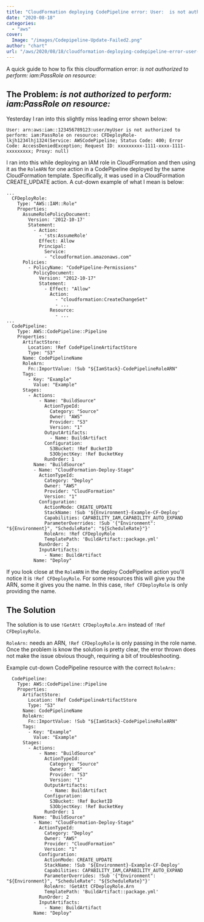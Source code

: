 ```yaml
---
title: "CloudFormation deploying CodePipeline error: User:  is not authorized to perform: iam:PassRole on resource: ..."
date: "2020-08-18"
categories: 
  - "aws"
cover:
  Image: "/images/Codepipeline-Update-Failed2.png"
author: "chart"
url: "/aws/2020/08/18/cloudformation-deploying-codepipeline-error-user-is-not-authorized-to-perform-iampassrole-on-resource/"
---
```


A quick guide to how to fix this cloudformation error: _is not authorized to perform: iam:PassRole on resource:_

## The Problem: _is not authorized to perform: iam:PassRole on resource:_

Yesterday I ran into this slightly miss leading error shown below:

```
User: arn:aws:iam::123456789123:user/myUser is not authorized to perform: iam:PassRole on resource: CFDeployRole-lkjh1234lhj1324(Service: AWSCodePipeline; Status Code: 400; Error Code: AccessDeniedException; Request ID: xxxxxxxxx-1111-xxxx-1111-xxxxxxxxx; Proxy: null)
```

I ran into this while deploying an IAM role in CloudFormation and then using it as the `RoleARN` for one action in a CodePipeline deployed by the same CloudFormation template. Specifically, it was used in a CloudFormation CREATE\_UPDATE action. A cut-down example of what I mean is below:

```
...
  CFDeployRole:
    Type: "AWS::IAM::Role"
    Properties:
      AssumeRolePolicyDocument:
        Version: '2012-10-17'
        Statement:
          - Action:
            - 'sts:AssumeRole'
            Effect: Allow
            Principal:
              Service:
              - "cloudformation.amazonaws.com"
      Policies:
        - PolicyName: "CodePipeline-Permissions"
          PolicyDocument:
            Version: "2012-10-17"
            Statement:
              - Effect: "Allow"
                Action:
                  - "cloudformation:CreateChangeSet"
                  - ...
                Resource:
                  - ...
...
  CodePipeline:
    Type: AWS::CodePipeline::Pipeline
    Properties:
      ArtifactStore:
        Location: !Ref CodePipelineArtifactStore
        Type: "S3"
      Name: CodePipelineName
      RoleArn:
        Fn::ImportValue: !Sub "${IamStack}-CodePipelineRoleARN"
      Tags:
        - Key: "Example"
          Value: "Example"
      Stages:
        - Actions:
            - Name: "BuildSource"
              ActionTypeId:
                Category: "Source"
                Owner: "AWS"
                Provider: "S3"
                Version: "1"
              OutputArtifacts:
                - Name: BuildArtifact
              Configuration:
                S3Bucket: !Ref BucketID
                S3ObjectKey: !Ref BucketKey
              RunOrder: 1
          Name: "BuildSource"
          - Name: "CloudFormation-Deploy-Stage"
            ActionTypeId:
              Category: "Deploy"
              Owner: "AWS"
              Provider: "CloudFormation"
              Version: "1"
            Configuration:
              ActionMode: CREATE_UPDATE
              StackName: !Sub '${Environment}-Example-CF-Deploy'
              Capabilities: CAPABILITY_IAM,CAPABILITY_AUTO_EXPAND
              ParameterOverrides: !Sub '{"Environment": "${Environment}", "ScheduleRate": "${ScheduleRate}"}'
              RoleArn: !Ref CFDeployRole
              TemplatePath: 'BuildArtifact::package.yml'
            RunOrder: 2
            InputArtifacts:
              - Name: BuildArtifact
          Name: "Deploy"
```

If you look close at the `RoleARN` in the deploy CodePipeline action you'll notice it is `!Ref CFDeployRole`. For some resources this will give you the ARN, some it gives you the name. In this case, `!Ref CFDeployRole` is only providing the name.

## The Solution

The solution is to use `!GetAtt CFDeployRole.Arn` instead of `!Ref CFDeployRole`.

`RoleArn:` needs an ARN, `!Ref CFDeployRole` is only passing in the role name. Once the problem is know the solution is pretty clear, the error thrown does not make the issue obvious though, requiring a bit of troubleshooting.

Example cut-down CodePipeline resource with the correct `RoleArn:`

```
  CodePipeline:
    Type: AWS::CodePipeline::Pipeline
    Properties:
      ArtifactStore:
        Location: !Ref CodePipelineArtifactStore
        Type: "S3"
      Name: CodePipelineName
      RoleArn:
        Fn::ImportValue: !Sub "${IamStack}-CodePipelineRoleARN"
      Tags:
        - Key: "Example"
          Value: "Example"
      Stages:
        - Actions:
            - Name: "BuildSource"
              ActionTypeId:
                Category: "Source"
                Owner: "AWS"
                Provider: "S3"
                Version: "1"
              OutputArtifacts:
                - Name: BuildArtifact
              Configuration:
                S3Bucket: !Ref BucketID
                S3ObjectKey: !Ref BucketKey
              RunOrder: 1
          Name: "BuildSource"
          - Name: "CloudFormation-Deploy-Stage"
            ActionTypeId:
              Category: "Deploy"
              Owner: "AWS"
              Provider: "CloudFormation"
              Version: "1"
            Configuration:
              ActionMode: CREATE_UPDATE
              StackName: !Sub '${Environment}-Example-CF-Deploy'
              Capabilities: CAPABILITY_IAM,CAPABILITY_AUTO_EXPAND
              ParameterOverrides: !Sub '{"Environment": "${Environment}", "ScheduleRate": "${ScheduleRate}"}'
              RoleArn: !GetAtt CFDeployRole.Arn
              TemplatePath: 'BuildArtifact::package.yml'
            RunOrder: 2
            InputArtifacts:
              - Name: BuildArtifact
          Name: "Deploy"
```
